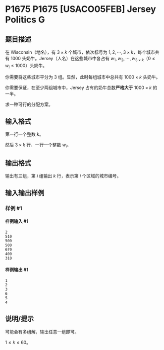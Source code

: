 # P1675 P1675 [USACO05FEB] Jersey Politics G

## 题目描述

在 Wisconsin（地名），有 $3 \times k$ 个城市，依次标号为 $1, 2, \cdots, 3 \times k$，每个城市共有 $1000$ 头奶牛。Jersey（人名）在这些城市中各占有 $w _ 1, w _ 2, \cdots, w _ {3 \times k}$（$0 \leq w _ i \leq 1000$）头奶牛。

你需要将这些城市平分为 $3$ 组。显然，此时每组城市中总共有 $1000 \times k$ 头奶牛。

你需要保证，在至少两组城市中，Jersey 占有的奶牛总数**严格大于** $1000 \times k$ 的一半。

求一种可行的分配方案。



## 输入格式

第一行一个整数 $k$。

然后 $3\times k$ 行，一行一个整数 $w_i$。

## 输出格式

输出有三组，第 $i$ 组输出 $k$ 行，表示第 $i$ 个区域的城市编号。

## 输入输出样例

### 样例 #1

#### 样例输入 #1

```
2
510
500
500
670
400
310
```

#### 样例输出 #1

```
1
2
3
6
5
4
```

## 说明/提示

可能会有多组解，输出任意一组即可。

$1\le k\le 60$。
